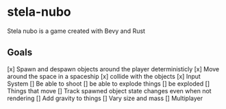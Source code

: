# stela-nubo
Stela nubo is a game created with Bevy and Rust

## Goals
[x] Spawn and despawn objects around the player deterministicly
[x] Move around the space in a spaceship 
[x] collide with the objects
[x] Input System
[] Be able to shoot 
[] be able to explode things
[] be exploded
[] Things that move
[] Track spawned object state changes even when not rendering
[] Add gravity to things
[] Vary size and mass
[] Multiplayer


